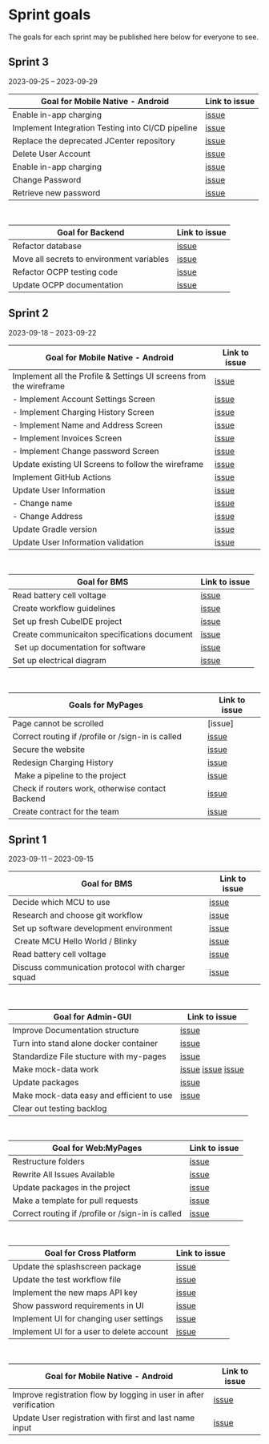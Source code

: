 # Sprint goals

The goals for each sprint may be published here below for everyone to see.

## Sprint 3

2023-09-25 – 2023-09-29

| Goal for Mobile Native - Android | Link to issue |
| --- | --- |
| Enable in-app charging | [issue](https://github.com/AlexTelon/FlexiCharge-Android/issues/196) |
| Implement Integration Testing into CI/CD pipeline | [issue](https://github.com/AlexTelon/FlexiCharge-Android/issues/187) |
| Replace the deprecated JCenter repository | [issue](https://github.com/AlexTelon/FlexiCharge-Android/issues/184) |
| Delete User Account | [issue](https://github.com/AlexTelon/FlexiCharge-Android/issues/18) |
| Enable in-app charging | [issue](https://github.com/AlexTelon/FlexiCharge-Android/issues/196) |
| Change Password | [issue](https://github.com/AlexTelon/FlexiCharge-Android/issues/16) |
| Retrieve new password | [issue](https://github.com/AlexTelon/FlexiCharge-Android/issues/7) |

&nbsp; <!-- spacing -->

| Goal for Backend | Link to issue |
| --- | --- |
| Refactor database | [issue](https://github.com/AlexTelon/FlexiCharge-Backend/issues/127) |
| Move all secrets to environment variables | [issue](https://github.com/AlexTelon/FlexiCharge-Backend/issues/191) |
| Refactor OCPP testing code | [issue](https://github.com/AlexTelon/FlexiCharge-Backend/issues/162) |
| Update OCPP documentation | [issue](https://github.com/AlexTelon/FlexiCharge-Backend/issues/183) |

## Sprint 2

2023-09-18 – 2023-09-22

| Goal for Mobile Native - Android | Link to issue |
| --- | --- |
| Implement all the Profile & Settings UI screens from the wireframe | [issue](https://github.com/AlexTelon/FlexiCharge-Android/issues/161) |
| - Implement Account Settings Screen | [issue](https://github.com/AlexTelon/FlexiCharge-Android/issues/162) |
| - Implement Charging History Screen | [issue](https://github.com/AlexTelon/FlexiCharge-Android/issues/164) |
| - Implement Name and Address Screen | [issue](https://github.com/AlexTelon/FlexiCharge-Android/issues/165) |
| - Implement Invoices Screen | [issue](https://github.com/AlexTelon/FlexiCharge-Android/issues/166) |
| - Implement Change password Screen | [issue](https://github.com/AlexTelon/FlexiCharge-Android/issues/168) |
| Update existing UI Screens to follow the wireframe | [issue](https://github.com/AlexTelon/FlexiCharge-Android/issues/172) |
| Implement GitHub Actions | [issue](https://github.com/AlexTelon/FlexiCharge-Android/issues/173) |
| Update User Information | [issue](https://github.com/AlexTelon/FlexiCharge-Android/issues/154) |
| - Change name | [issue](https://github.com/AlexTelon/FlexiCharge-Android/issues/13) |
| - Change Address | [issue](https://github.com/AlexTelon/FlexiCharge-Android/issues/14) |
| Update Gradle version | [issue](https://github.com/AlexTelon/FlexiCharge-Android/issues/174) |
| Update User Information validation | [issue](https://github.com/AlexTelon/FlexiCharge-Android/issues/180) |

&nbsp; <!-- spacing -->

| Goal for BMS | Link to issue |
| --- | --- |
| Read battery cell voltage | [issue](https://github.com/AlexTelon/FlexiCharge-BMS/issues/25) |
| Create workflow guidelines | [issue](https://github.com/AlexTelon/FlexiCharge-BMS/issues/50) |
| Set up fresh CubeIDE project | [issue](https://github.com/AlexTelon/FlexiCharge-BMS/issues/51) |
| Create communicaiton specifications document | [issue](https://github.com/AlexTelon/FlexiCharge-BMS/issues/38) |
| Set up documentation for software | [issue](https://github.com/AlexTelon/FlexiCharge-BMS/issues/40) |
| Set up electrical diagram | [issue](https://github.com/AlexTelon/FlexiCharge-BMS/issues/27) |

&nbsp; <!-- spacing -->

| Goals for MyPages | Link to issue |
| --- | --- |
| Page cannot be scrolled | [issue] | (https://github.com/AlexTelon/FlexiCharge-My-pages/issues/129)
| Correct routing if /profile or /sign-in is called | [issue](https://github.com/AlexTelon/FlexiCharge-My-pages/issues/125) |
| Secure the website | [issue](https://github.com/AlexTelon/FlexiCharge-My-pages/issues/116) |
| Redesign Charging History | [issue](https://github.com/AlexTelon/FlexiCharge-My-pages/issues/93) |
| Make a pipeline to the project | [issue](https://github.com/AlexTelon/FlexiCharge-My-pages/issues/122) |
| Check if routers work, otherwise contact Backend | [issue](https://github.com/AlexTelon/FlexiCharge-My-pages/issues/132) |
| Create contract for the team | [issue](https://github.com/AlexTelon/FlexiCharge-My-pages/issues/134) |

## Sprint 1

2023-09-11 – 2023-09-15

| Goal for BMS | Link to issue |
| --- | --- |
| Decide which MCU to use | [issue](https://github.com/AlexTelon/FlexiCharge-BMS/issues/23) |
| Research and choose git workflow | [issue](https://github.com/AlexTelon/FlexiCharge-BMS/issues/22) |
| Set up software development environment | [issue](https://github.com/AlexTelon/FlexiCharge-BMS/issues/12) |
| Create MCU Hello World / Blinky | [issue](https://github.com/AlexTelon/FlexiCharge-BMS/issues/24) |
| Read battery cell voltage | [issue](https://github.com/AlexTelon/FlexiCharge-BMS/issues/25) |
| Discuss communication protocol with charger squad | [issue](https://github.com/AlexTelon/FlexiCharge-BMS/issues/26) |

&nbsp; <!-- spacing -->

| Goal for Admin-GUI                       | Link to issue                                                                                                                                                                                                        |
|------------------------------------------|----------------------------------------------------------------------------------------------------------------------------------------------------------------------------------------------------------------------|
| Improve Documentation structure          | [issue](https://github.com/AlexTelon/FlexiCharge-Admin-GUI/issues/120)                                                                                                                                               |
| Turn into stand alone docker container   | [issue](https://github.com/AlexTelon/FlexiCharge-Admin-GUI/issues/118)                                                                                                                                               |
| Standardize File stucture with my-pages  | [issue](https://github.com/AlexTelon/FlexiCharge-Admin-GUI/issues/119)                                                                                                                                               |
| Make mock-data work                      | [issue](https://github.com/AlexTelon/FlexiCharge-Admin-GUI/issues/111) [issue](https://github.com/AlexTelon/FlexiCharge-Admin-GUI/issues/110) [issue](https://github.com/AlexTelon/FlexiCharge-Admin-GUI/issues/112) |
| Update packages                          | [issue](https://github.com/AlexTelon/FlexiCharge-Admin-GUI/issues/114)                                                                                                                                               |
| Make mock-data easy and efficient to use | [issue](https://github.com/AlexTelon/FlexiCharge-Admin-GUI/issues/108)                                                                                                                                               |
| Clear out testing backlog                |                                                                                                                                                                                                                      |

&nbsp; <!-- spacing -->

| Goal for Web:MyPages | Link to issue |
| --- | --- |
| Restructure folders | [issue](https://github.com/AlexTelon/FlexiCharge-My-pages/issues/120) |
| Rewrite All Issues Available | [issue](https://github.com/AlexTelon/FlexiCharge-My-pages/issues/124) |
| Update packages in the project | [issue](https://github.com/AlexTelon/FlexiCharge-My-pages/issues/121) |
| Make a template for pull requests  | [issue](https://github.com/AlexTelon/FlexiCharge-My-pages/issues/123) |
| Correct routing if /profile or /sign-in is called | [issue](https://github.com/AlexTelon/FlexiCharge-My-pages/issues/125) |

&nbsp; <!-- spacing -->

| Goal for Cross Platform | Link to issue |
| --- | --- |
| Update the splashscreen package | [issue](https://github.com/AlexTelon/FlexiCharge-Cross-Platform/issues/225) |
| Update the test workflow file | [issue](https://github.com/AlexTelon/FlexiCharge-Cross-Platform/issues/224) |
| Implement the new maps API key | [issue](https://github.com/AlexTelon/FlexiCharge-Cross-Platform/issues/223) |
| Show password requirements in UI | [issue](https://github.com/AlexTelon/FlexiCharge-Cross-Platform/issues/120) |
| Implement UI for changing user settings | [issue](https://github.com/AlexTelon/FlexiCharge-Cross-Platform/issues/14) |
| Implement UI for a user to delete account | [issue](https://github.com/AlexTelon/FlexiCharge-Cross-Platform/issues/18) |

&nbsp; <!-- spacing -->

| Goal for Mobile Native - Android | Link to issue |
| --- | --- |
| Improve registration flow by logging in user in after verification | [issue](https://github.com/AlexTelon/FlexiCharge-Android/issues/153) |
| Update User registration with first and last name input | [issue](https://github.com/AlexTelon/FlexiCharge-Android/issues/5) |
